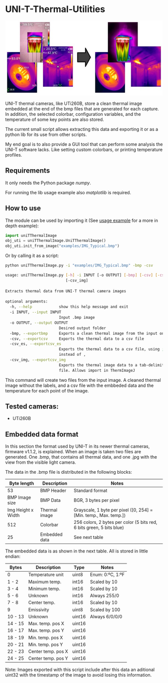 # UNI-T-Thermal-Utilities
![Extraction examples](https://raw.githubusercontent.com/Santi-hr/UNI-T-Thermal-Utilities/main/examples/readme_header.jpg)

UNI-T thermal cameras, like UTi260B, store a clean thermal image embedded at the end of the bmp files that are generated for each capture.
In addition, the selected colorbar, configuration variables, and the temperature of some key points are also stored.

The current small script allows extracting this data and exporting it or as a python lib for its use from other scripts.

My end goal is to also provide a GUI tool that can perform some analysis the UNI-T software lacks.
Like setting custom colorbars, or printing temperature profiles.

## Requirements

It only needs the Python package *numpy*.

For running the lib usage example also *matplotlib* is required.

## How to use

The module can be used by importing it (See [usage example](src/usageExample.py) for a more in depth example):

```python
import uniTThermalImage
obj_uti = uniTThermalImage.UniTThermalImage()
obj_uti.init_from_image("examples/IMG_Typical.bmp")
```

Or by calling it as a script:

```bash
python uniTThermalImage.py -i "examples/IMG_Typical.bmp" -bmp -csv
```

```bash
usage: uniTThermalImage.py [-h] -i INPUT [-o OUTPUT] [-bmp] [-csv] [-csv_es]
                           [-csv_img]

Extracts thermal data from UNI-T thermal camera images

optional arguments:
  -h, --help            show this help message and exit
  -i INPUT, --input INPUT
                        Input .bmp image
  -o OUTPUT, --output OUTPUT
                        Desired output folder
  -bmp, --exportbmp     Exports a clean thermal image from the input one
  -csv, --exportcsv     Exports the thermal data to a csv file
  -csv_es, --exportcsv_es
                        Exports the thermal data to a csv file, using ;
                        instead of ,
  -csv_img, --exportcsv_img
                        Exports the thermal image data to a tab-delimited csv
                        file. Allows import in ThermImageJ
```

This command will create two files from the input image.
A cleaned thermal image without the labels, and a csv file with the embbeded data and the temperature for each point of the image. 


## Tested cameras:

- UTi260B

## Embedded data format

In this section the format used by UNI-T in its newer thermal cameras, firmware v1.1.2, is explained.
When an image is taken two files are generated. One .bmp, that contains all thermal data, and one .jpg with the view from the visible light camera. 

The data in the .bmp file is distributed in the following blocks: 

| Byte length | Description | Notes |
| --- | --- | --- |
| 53 | BMP Header | Standard format |
| BMP Image size | BMP Data | BGR, 3 bytes per pixel |
| Img Height x Width | Thermal image | Grayscale, 1 byte per pixel ([0, 254] = [Min. temp., Max. temp.]) |
| 512 | Colorbar | 256 colors, 2 bytes per color (5 bits red, 6 bits green, 5 bits blue) |
| 25 | Embedded data | See next table

The embedded data is as shown in the next table. All is stored in little endian:

| Bytes | Description | Type | Notes |
| --- | --- | --- | --- |
| 0 | Temperature unit | uint8 | Enum: 0:ºC, 1:ºF |
| 1 - 2 | Maximum temp. | int16 | Scaled by 10 |
| 3 - 4 | Minimum temp. | int16 | Scaled by 10 |
| 5 - 6 | Unknown | int16 | Always 255/0 |
| 7 - 8 | Center temp. | int16 | Scaled by 10 |
| 9 | Emissivity | uint8 | Scaled by 100 |
| 10 - 13 | Unknown | uint16 | Always 6/0/0/0 |
| 14 - 15 | Max. temp. pos X | uint16 | |
| 16 - 17 | Max. temp. pos Y | uint16 | |
| 18 - 19 | Min. temp. pos X | uint16 | |
| 20 - 21 | Min. temp. pos Y | uint16 | |
| 22 - 23 | Center temp. pos X | uint16 | |
| 24 - 25 | Center temp. pos Y | uint16 | |

Note: Images exported with this script include after this data an aditional uint32 with the timestamp of the image to avoid losing this information.